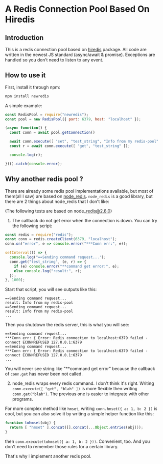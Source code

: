 # A Redis Connection Pool Based On Hiredis



## Introduction

This is a redis connection pool based on [hiredis][1] package. All code are written in the newest JS standard (async/await & promise). Exceptions are handled so you don't need to listen to any event.



## How to use it

First, install it through npm:
```sh
npm install newredis
```

A simple example:

```javascript
const RedisPool = require("newredis");
const pool = new RedisPool({ port: 6379, host: "localhost" });

(async function() {
  const conn = await pool.getConnection()

  await conn.execute([ "set", "test_string", "Info from my redis-pool" ]);
  const r = await conn.execute([ "get", "test_string" ]);

  console.log(r);

})().catch(console.error);
```



## Why another redis pool ?

There are already some redis pool implementations available, but most of them(all I saw) are based on [node\_redis][1]. `node_redis` is a good library, but there are 2 things about node\_redis that I don't like:

(The following tests are based on node\_redis@2.8.0)

1. The callback do not get error when the connection is down. You can try the following script:

```javascript
const redis = require("redis");
const conn = redis.createClient(6379, "localhost");
conn.on("error", e => console.error("***Conn err:", e));

setInterval(() => {
  console.log("==Sending command request...");
  conn.get("test_string", (e, r) => {
    if (e) console.error("**command get error:", e);
    else console.log("result:", r);
  });
}, 1000);
```

Start that script, you will see outputs like this:

```
==Sending command request...
result: Info from my redis-pool
==Sending command request...
result: Info from my redis-pool
...
```

Then you shutdown the redis server, this is what you will see:

```
==Sending command request...
***Conn err: { Error: Redis connection to localhost:6379 failed - connect ECONNREFUSED 127.0.0.1:6379
==Sending command request...
***Conn err: { Error: Redis connection to localhost:6379 failed - connect ECONNREFUSED 127.0.0.1:6379
...
```

You will never see string like "\*\*command get error" because the callback of `conn.get` has never been not called.


2. node\_redis wraps every redis command. I don't think it's right. Writing `conn.execute([ "get", "blah" ])` is more flexible then writing `conn.get("blah")`. The previous one is easier to integrate with other programs.

For more complex method like `hmset`, writing `conn.hmset({ a: 1, b: 2 })` is cool, but you can also solve it by writing a simple helper function like this:

```javascript
function tohmset(obj) {
  return [ "hmset" ].concat([].concat(...Object.entries(obj)));
}
```

then `conn.execute(tohmset({ a: 1, b: 2 }))`. Convenient, too. And you don't need to remember those rules for a certain library.


That's why I implement another redis pool.



[1]: https://github.com/redis/hiredis-node
[2]: https://github.com/NodeRedis/node_redis

